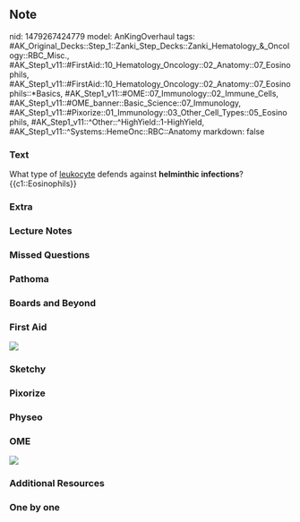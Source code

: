 ## Note
nid: 1479267424779
model: AnKingOverhaul
tags: #AK_Original_Decks::Step_1::Zanki_Step_Decks::Zanki_Hematology_&_Oncology::RBC_Misc., #AK_Step1_v11::#FirstAid::10_Hematology_Oncology::02_Anatomy::07_Eosinophils, #AK_Step1_v11::#FirstAid::10_Hematology_Oncology::02_Anatomy::07_Eosinophils::*Basics, #AK_Step1_v11::#OME::07_Immunology::02_Immune_Cells, #AK_Step1_v11::#OME_banner::Basic_Science::07_Immunology, #AK_Step1_v11::#Pixorize::01_Immunology::03_Other_Cell_Types::05_Eosinophils, #AK_Step1_v11::^Other::^HighYield::1-HighYield, #AK_Step1_v11::^Systems::HemeOnc::RBC::Anatomy
markdown: false

### Text
<div>
  What type of <u>leukocyte</u> defends against <b>helminthic
  infections</b>?
</div>
<div>
  {{c1::Eosinophils}}
</div>

### Extra


### Lecture Notes


### Missed Questions


### Pathoma


### Boards and Beyond


### First Aid
<img src="tmpRsYDRL.png">

### Sketchy


### Pixorize


### Physeo


### OME
<div class="ome-widget">
  <a href=
  "https://onlinemeded.org/spa/immunology?ref=anki"><img src=
  "_OME_AnkiFlashcards_Topic_1.png"></a>
</div>

### Additional Resources


### One by one

